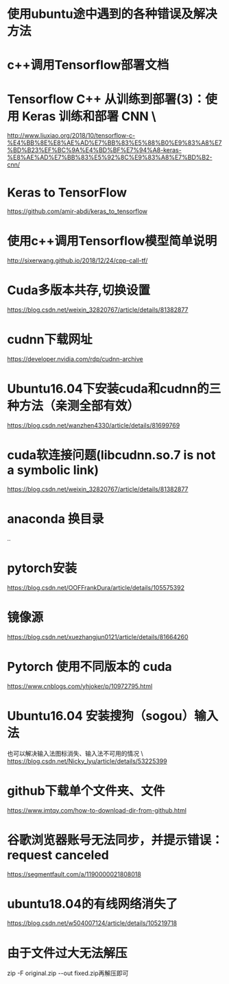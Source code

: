 # 使用ubuntu途中遇到的各种错误及解决方法

# c++调用Tensorflow部署文档

# Tensorflow C++ 从训练到部署(3)：使用 Keras 训练和部署 CNN \
http://www.liuxiao.org/2018/10/tensorflow-c-%E4%BB%8E%E8%AE%AD%E7%BB%83%E5%88%B0%E9%83%A8%E7%BD%B23%EF%BC%9A%E4%BD%BF%E7%94%A8-keras-%E8%AE%AD%E7%BB%83%E5%92%8C%E9%83%A8%E7%BD%B2-cnn/

# Keras to TensorFlow
https://github.com/amir-abdi/keras_to_tensorflow

# 使用c++调用Tensorflow模型简单说明
http://sixerwang.github.io/2018/12/24/cpp-call-tf/

# Cuda多版本共存,切换设置
https://blog.csdn.net/weixin_32820767/article/details/81382877

# cudnn下载网址
https://developer.nvidia.com/rdp/cudnn-archive

# Ubuntu16.04下安装cuda和cudnn的三种方法（亲测全部有效）
https://blog.csdn.net/wanzhen4330/article/details/81699769

# cuda软连接问题(libcudnn.so.7 is not a symbolic link)
https://blog.csdn.net/weixin_32820767/article/details/81382877

# anaconda 换目录
..

# pytorch安装
https://blog.csdn.net/OOFFrankDura/article/details/105575392

# 镜像源
https://blog.csdn.net/xuezhangjun0121/article/details/81664260

# Pytorch 使用不同版本的 cuda
https://www.cnblogs.com/yhjoker/p/10972795.html

# Ubuntu16.04 安装搜狗（sogou）输入法
也可以解决输入法图标消失、输入法不可用的情况 \ 
https://blog.csdn.net/Nicky_lyu/article/details/53225399

# github下载单个文件夹、文件
https://www.imtqy.com/how-to-download-dir-from-github.html

# 谷歌浏览器账号无法同步，并提示错误： request canceled
https://segmentfault.com/a/1190000021808018

# ubuntu18.04的有线网络消失了
https://blog.csdn.net/w504007124/article/details/105219718

# 由于文件过大无法解压
zip -F original.zip --out fixed.zip再解压即可

